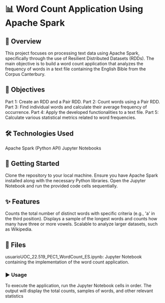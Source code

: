 # 📊 Word Count Application Using Apache Spark
## 📝 Overview
This project focuses on processing text data using Apache Spark, specifically through the use of Resilient Distributed Datasets (RDDs). The main objective is to build a word count application that analyzes the frequency of words in a text file containing the English Bible from the Corpus Canterbury.

## 🎯 Objectives

Part 1: Create an RDD and a Pair RDD.
Part 2: Count words using a Pair RDD.
Part 3: Find individual words and calculate their average frequency of occurrence.
Part 4: Apply the developed functionalities to a text file.
Part 5: Calculate various statistical metrics related to word frequencies.

## 🛠️ Technologies Used

Apache Spark (Python API)
Jupyter Notebooks

## 🚀  Getting Started

Clone the repository to your local machine.
Ensure you have Apache Spark installed along with the necessary Python libraries.
Open the Jupyter Notebook and run the provided code cells sequentially.

## ✨ Features

Counts the total number of distinct words with specific criteria (e.g., 'a' in the third position).
Displays a sample of the longest words and counts how many have three or more vowels.
Scalable to analyze larger datasets, such as Wikipedia.

## 📁 Files

usuarioUOC_22.519_PEC1_WordCount_ES.ipynb: Jupyter Notebook containing the implementation of the word count application.

### ▶️ Usage
To execute the application, run the Jupyter Notebook cells in order. The output will display the total counts, samples of words, and other relevant statistics
